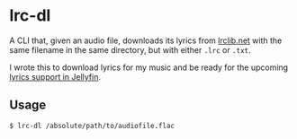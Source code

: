 # lrc-dl

A CLI that, given an audio file, downloads its lyrics from
[lrclib.net](https://lrclib.net) with the same filename in the same directory,
but with either `.lrc` or `.txt`.

I wrote this to download lyrics for my music and be ready for the upcoming
[lyrics support in Jellyfin](https://github.com/jellyfin/jellyfin/pull/8381).

## Usage

```
$ lrc-dl /absolute/path/to/audiofile.flac
```
